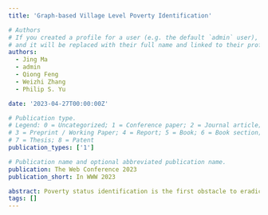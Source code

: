 ```yaml
---
title: 'Graph-based Village Level Poverty Identification'

# Authors
# If you created a profile for a user (e.g. the default `admin` user), write the username (folder name) here
# and it will be replaced with their full name and linked to their profile.
authors:
  - Jing Ma
  - admin
  - Qiong Feng
  - Weizhi Zhang
  - Philip S. Yu

date: '2023-04-27T00:00:00Z'

# Publication type.
# Legend: 0 = Uncategorized; 1 = Conference paper; 2 = Journal article;
# 3 = Preprint / Working Paper; 4 = Report; 5 = Book; 6 = Book section;
# 7 = Thesis; 8 = Patent
publication_types: ['1']

# Publication name and optional abbreviated publication name.
publication: The Web Conference 2023
publication_short: In WWW 2023

abstract: Poverty status identification is the first obstacle to eradicating poverty. Village-level poverty identification is very challenging due to the arduous field investigation and insufficient information. The development of the Web infrastructure and its modeling tools provides fresh approaches to identifying poor villages. Upon those techniques, we build a village graph for village poverty status identification. By modeling the village connections as a graph through the geographic distance, we show the correlation between village poverty status and its graph topological position and identify two key factors (Centrality, Homophily Decaying effect) for identifying villages. We further propose the first graph-based method to identify poor villages. It includes a global Centrality2Vec module to embed village centrality into the dense vector and a local graph distance convolution module that captures the decaying effect. In this paper, we make the first attempt to interpret and identify village-level poverty from a graph perspective.
tags: []
---
```


